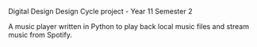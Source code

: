 Digital Design Design Cycle project - Year 11 Semester 2

A music player written in Python to play back local music files and stream music from Spotify.
